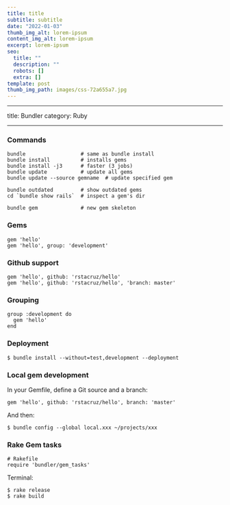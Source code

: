 ```yaml
---
title: title
subtitle: subtitle
date: "2022-01-03"
thumb_img_alt: lorem-ipsum
content_img_alt: lorem-ipsum
excerpt: lorem-ipsum
seo:
  title: ""
  description: ""
  robots: []
  extra: []
template: post
thumb_img_path: images/css-72a655a7.jpg
---
```


---

title: Bundler
category: Ruby

---

### Commands

    bundle                  # same as bundle install
    bundle install          # installs gems
    bundle install -j3      # faster (3 jobs)
    bundle update           # update all gems
    bundle update --source gemname  # update specified gem

    bundle outdated         # show outdated gems
    cd `bundle show rails`  # inspect a gem's dir

    bundle gem              # new gem skeleton

### Gems

    gem 'hello'
    gem 'hello', group: 'development'

### Github support

    gem 'hello', github: 'rstacruz/hello'
    gem 'hello', github: 'rstacruz/hello', 'branch: master'

### Grouping

    group :development do
      gem 'hello'
    end

### Deployment

    $ bundle install --without=test,development --deployment

### Local gem development

In your Gemfile, define a Git source and a branch:

    gem 'hello', github: 'rstacruz/hello', branch: 'master'

And then:

    $ bundle config --global local.xxx ~/projects/xxx

### Rake Gem tasks

    # Rakefile
    require 'bundler/gem_tasks'

Terminal:

    $ rake release
    $ rake build
